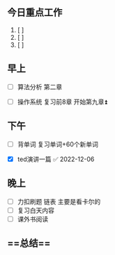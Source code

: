 
## 今日重点工作
1. [ ] 
2. [ ] 
3. [ ] 


  
## 早上
- [ ] 算法分析 第二章 
- [ ] 操作系统 复习前8章 开始第九章⏫  


## 下午
- [ ] 背单词 复习单词+60个新单词
- [x] ted演讲一篇 ✅ 2022-12-06


## 晚上
- [ ] 力扣刷题 链表 主要是看卡尔的
- [ ] 复习白天内容
- [ ] 课外书阅读

## ==总结==
